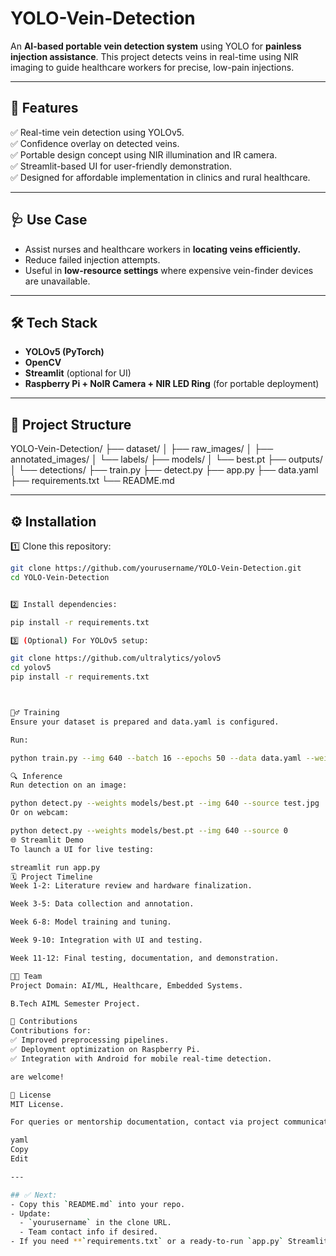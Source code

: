 # YOLO-Vein-Detection

An **AI-based portable vein detection system** using YOLO for **painless injection assistance**. This project detects veins in real-time using NIR imaging to guide healthcare workers for precise, low-pain injections.

---

## 🚀 Features   

✅ Real-time vein detection using YOLOv5.  
✅ Confidence overlay on detected veins.  
✅ Portable design concept using NIR illumination and IR camera.  
✅ Streamlit-based UI for user-friendly demonstration.  
✅ Designed for affordable implementation in clinics and rural healthcare.

---

## 🩺 Use Case

- Assist nurses and healthcare workers in **locating veins efficiently.**
- Reduce failed injection attempts.
- Useful in **low-resource settings** where expensive vein-finder devices are unavailable.

---

## 🛠️ Tech Stack

- **YOLOv5 (PyTorch)**
- **OpenCV**
- **Streamlit** (optional for UI)
- **Raspberry Pi + NoIR Camera + NIR LED Ring** (for portable deployment)

---

## 📂 Project Structure

YOLO-Vein-Detection/
├── dataset/
│ ├── raw_images/
│ ├── annotated_images/
│ └── labels/
├── models/
│ └── best.pt
├── outputs/
│ └── detections/
├── train.py
├── detect.py
├── app.py
├── data.yaml
├── requirements.txt
└── README.md


---

## ⚙️ Installation

1️⃣ Clone this repository:
```bash
git clone https://github.com/yourusername/YOLO-Vein-Detection.git
cd YOLO-Vein-Detection


2️⃣ Install dependencies:

pip install -r requirements.txt

3️⃣ (Optional) For YOLOv5 setup:

git clone https://github.com/ultralytics/yolov5
cd yolov5
pip install -r requirements.txt



🏋️‍♂️ Training
Ensure your dataset is prepared and data.yaml is configured.

Run:

python train.py --img 640 --batch 16 --epochs 50 --data data.yaml --weights yolov5s.pt

🔍 Inference
Run detection on an image:

python detect.py --weights models/best.pt --img 640 --source test.jpg
Or on webcam:

python detect.py --weights models/best.pt --img 640 --source 0
🌐 Streamlit Demo
To launch a UI for live testing:

streamlit run app.py
🗓️ Project Timeline
Week 1-2: Literature review and hardware finalization.

Week 3-5: Data collection and annotation.

Week 6-8: Model training and tuning.

Week 9-10: Integration with UI and testing.

Week 11-12: Final testing, documentation, and demonstration.

🧑‍💻 Team
Project Domain: AI/ML, Healthcare, Embedded Systems.

B.Tech AIML Semester Project.

🤝 Contributions
Contributions for:
✅ Improved preprocessing pipelines.
✅ Deployment optimization on Raspberry Pi.
✅ Integration with Android for mobile real-time detection.

are welcome!

📜 License
MIT License.

For queries or mentorship documentation, contact via project communication channel.

yaml
Copy
Edit

---

## ✅ Next:
- Copy this `README.md` into your repo.
- Update:
  - `yourusername` in the clone URL.
  - Team contact info if desired.
- If you need **`requirements.txt` or a ready-to-run `app.py` Streamlit starter** to align with this README,
